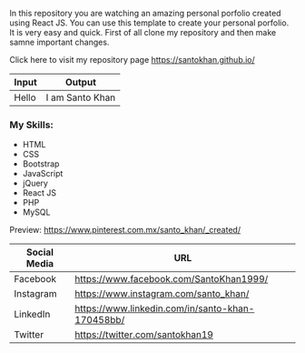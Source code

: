 In this repository you are watching an amazing personal porfolio created using React JS. You can use this template to create your personal porfolio. It is very easy and quick. First of all clone my repository and then make samne important changes.

Click here to visit my repository page https://santokhan.github.io/

| Input | Output |
| ----- | ------ |
| Hello | I am Santo Khan |


### My Skills:
* HTML
* CSS
* Bootstrap
* JavaScript
* jQuery
* React JS
* PHP
* MySQL


Preview: 
https://www.pinterest.com.mx/santo_khan/_created/


| Social Media | URL |
| ------------ | --- |
| Facebook | https://www.facebook.com/SantoKhan1999/ |
| Instagram | https://www.instagram.com/santo_khan/ |
| LinkedIn | https://www.linkedin.com/in/santo-khan-170458bb/ |
| Twitter | https://twitter.com/santokhan19 |
